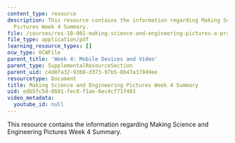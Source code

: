 ```yaml
---
content_type: resource
description: This resource contains the information regarding Making Science and Engineering
  Pictures Week 4 Summary.
file: /courses/res-10-001-making-science-and-engineering-pictures-a-practical-guide-to-presenting-your-work-spring-2016/edb5fc5d8681fec0f1ae6ec4cf71f403_MITRES_10_001S16_Sum_Wk4.pdf
file_type: application/pdf
learning_resource_types: []
ocw_type: OCWFile
parent_title: 'Week 4: Mobile Devices and Video'
parent_type: SupplementalResourceSection
parent_uid: c4d8fa32-9368-d373-97b5-8b47a37949ee
resourcetype: Document
title: Making Science and Engineering Pictures Week 4 Summary
uid: edb5fc5d-8681-fec0-f1ae-6ec4cf71f403
video_metadata:
  youtube_id: null
---
```

This resource contains the information regarding Making Science and Engineering Pictures Week 4 Summary.

